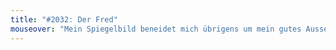 ```yaml
---
title: "#2032: Der Fred"
mouseover: "Mein Spiegelbild beneidet mich übrigens um mein gutes Aussehen."
---
```


